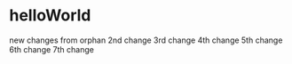 # helloWorld

new changes from orphan
2nd change
3rd change
4th change
5th change
6th change 
7th change
